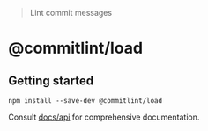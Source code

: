> Lint commit messages

# @commitlint/load

## Getting started

```shell
npm install --save-dev @commitlint/load
```

Consult [docs/api](http://marionebl.github.io/commitlint/#/reference-api) for comprehensive documentation.
